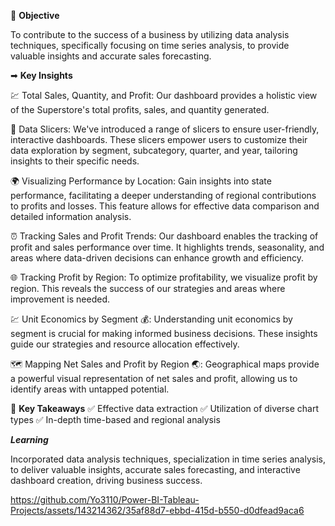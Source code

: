 🎯 **Objective**

To contribute to the success of a business by utilizing data analysis techniques, specifically focusing on time series analysis, to provide valuable insights and accurate sales forecasting.

➡ **Key Insights**

💹 Total Sales, Quantity, and Profit: Our dashboard provides a holistic view of the Superstore's total profits, sales, and quantity generated.

🔎 Data Slicers: We've introduced a range of slicers to ensure user-friendly, interactive dashboards. These slicers empower users to customize their data exploration by segment, subcategory, quarter, and year, tailoring insights to their specific needs.

🌍 Visualizing Performance by Location: Gain insights into state performance, facilitating a deeper understanding of regional contributions to profits and losses. This feature allows for effective data comparison and detailed information analysis.

⏰ Tracking Sales and Profit Trends: Our dashboard enables the tracking of profit and sales performance over time. It highlights trends, seasonality, and areas where data-driven decisions can enhance growth and efficiency.

🌐 Tracking Profit by Region: To optimize profitability, we visualize profit by region. This reveals the success of our strategies and areas where improvement is needed.

💹 Unit Economics by Segment 💰: Understanding unit economics by segment is crucial for making informed business decisions. These insights guide our strategies and resource allocation effectively.

🗺️ Mapping Net Sales and Profit by Region 🌏: Geographical maps provide a powerful visual representation of net sales and profit, allowing us to identify areas with untapped potential.

🔑 **Key Takeaways**
✅ Effective data extraction
✅ Utilization of diverse chart types
✅ In-depth time-based and regional analysis

_**Learning**_

Incorporated data analysis techniques, specialization in time series analysis, to deliver valuable insights, accurate sales forecasting, and interactive dashboard creation, driving business success.

https://github.com/Yo3110/Power-BI-Tableau-Projects/assets/143214362/35af88d7-ebbd-415d-b550-d0dfead9aca6





 

